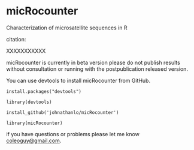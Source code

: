 micRocounter
======

Characterization of microsatellite sequences in R


citation:

XXXXXXXXXXX

micRocounter is currently in beta version please do not publish results without consultation or running with the postpublication released version.

You can use devtools to install micRocounter from GitHub.

<code>install.packages("devtools")</code>

<code>library(devtools)</code>

<code>install_github('johnathanlo/micRocounter')</code>

<code>library(micRocounter)</code>


if you have questions or problems please let me know
coleoguy@gmail.com.
